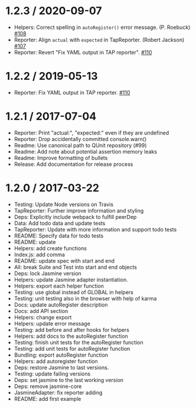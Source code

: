 
1.2.3 / 2020-09-07
==================

  * Helpers: Correct spelling in `autoRegister()` error message. (P. Roebuck) [#108](https://github.com/js-reporters/js-reporters/issues/108)
  * Reporter: Align `actual` with `expected` in TapReporter. (Robert Jackson) [#107](https://github.com/js-reporters/js-reporters/pull/107)
  * Reporter: Revert "Fix YAML output in TAP reporter". [#110](https://github.com/js-reporters/js-reporters/issues/110)

1.2.2 / 2019-05-13
==================

  * Reporter: Fix YAML output in TAP reporter. [#110](https://github.com/js-reporters/js-reporters/issues/110)

1.2.1 / 2017-07-04
==================

  * Reporter: Print "actual:", "expected:" even if they are undefined
  * Reporter: Drop accidentally committed console.warn()
  * Readme: Use canonical path to QUnit repository (#99)
  * Readme: Add note about potential assertion memory leaks
  * Readme: Improve formatting of bullets
  * Release: Add documentation for release process

1.2.0 / 2017-03-22
==================

  * Testing: Update Node versions on Travis
  * TapReporter: Further improve information and styling
  * Deps: Explicitly include webpack to fulfill peerDep
  * Data: Add todo data and update tests
  * TapReporter: Update with more information and support todo tests
  * README: Specify data for todo tests
  * README: update
  * Helpers: add create functions
  * Index.js: add comma
  * README: update spec with start and end
  * All: break Suite and Test into start and end objects
  * Deps: lock Jasmine version
  * Helpers: update Jasmine adapter instantiation.
  * Helpers: export each helper function
  * Testing: use global instead of GLOBAL in helpers
  * Testing: unit testing also in the browser with help of karma
  * Docs: update autoRegister description
  * Docs: add API section
  * Helpers: change export
  * Helpers: update error message
  * Testing: add before and after hooks for helpers
  * Helpers: add docs to the autoRegister function
  * Testing: finish unit tests for the autoRegister function
  * Testing: add unit tests for autoRegister function
  * Bundling: export autoRegister function
  * Helpers: add autoregister function
  * Deps: restore Jasmine to last versions.
  * Testing: update failing versions
  * Deps: set jasmine to the last working version
  * Deps: remove jasmine-core
  * JasmineAdapter: fix reporter adding
  * README: add first example

